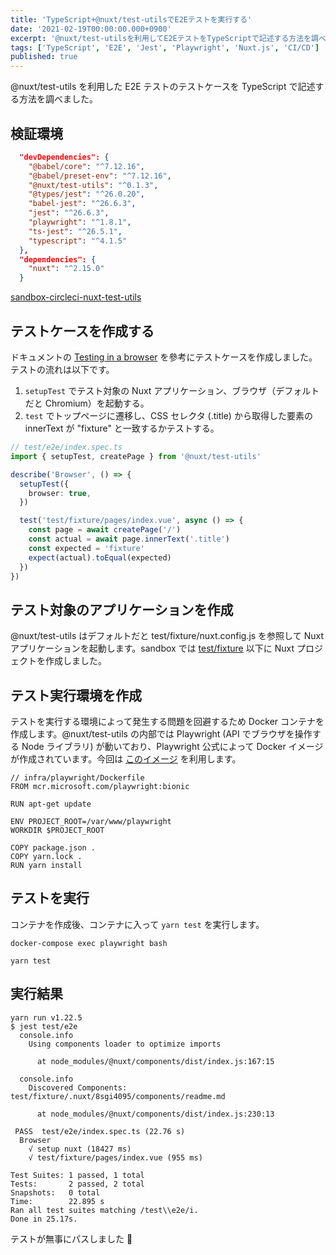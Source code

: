 ```yaml
---
title: 'TypeScript+@nuxt/test-utilsでE2Eテストを実行する'
date: '2021-02-19T00:00:00.000+0900'
excerpt: '@nuxt/test-utilsを利用してE2EテストをTypeScriptで記述する方法を調べました。テストケースの作成手順やDockerを用いた実行環境の構築方法を解説しました。'
tags: ['TypeScript', 'E2E', 'Jest', 'Playwright', 'Nuxt.js', 'CI/CD']
published: true
---
```


@nuxt/test-utils を利用した E2E テストのテストケースを TypeScript で記述する方法を調べました。

## 検証環境

```json
  "devDependencies": {
    "@babel/core": "^7.12.16",
    "@babel/preset-env": "^7.12.16",
    "@nuxt/test-utils": "^0.1.3",
    "@types/jest": "^26.0.20",
    "babel-jest": "^26.6.3",
    "jest": "^26.6.3",
    "playwright": "^1.8.1",
    "ts-jest": "^26.5.1",
    "typescript": "^4.1.5"
  },
  "dependencies": {
    "nuxt": "^2.15.0"
  }
```

[sandbox-circleci-nuxt-test-utils](https://github.com/krabben16/sandbox-circleci-nuxt-test-utils)

## テストケースを作成する

ドキュメントの [Testing in a browser](https://test-utils.nuxtjs.org/api-reference/browser-testing) を參考にテストケースを作成しました。テストの流れは以下です。

1. `setupTest` でテスト対象の Nuxt アプリケーション、ブラウザ（デフォルトだと Chromium）を起動する。
1. `test` でトップページに遷移し、CSS セレクタ (.title) から取得した要素の innerText が "fixture" と一致するかテストする。

```ts
// test/e2e/index.spec.ts
import { setupTest, createPage } from '@nuxt/test-utils'

describe('Browser', () => {
  setupTest({
    browser: true,
  })

  test('test/fixture/pages/index.vue', async () => {
    const page = await createPage('/')
    const actual = await page.innerText('.title')
    const expected = 'fixture'
    expect(actual).toEqual(expected)
  })
})
```

## テスト対象のアプリケーションを作成

@nuxt/test-utils はデフォルトだと test/fixture/nuxt.config.js を参照して Nuxt アプリケーションを起動します。sandbox では [test/fixture](https://github.com/krabben16/sandbox-circleci-nuxt-test-utils/tree/main/test/fixture) 以下に Nuxt プロジェクトを作成しました。

## テスト実行環境を作成

テストを実行する環境によって発生する問題を回避するため Docker コンテナを作成します。@nuxt/test-utils の内部では Playwright (API でブラウザを操作する Node ライブラリ) が動いており、Playwright 公式によって Docker イメージが作成されています。今回は [このイメージ](https://playwright.dev/docs/docker) を利用します。

```docker
// infra/playwright/Dockerfile
FROM mcr.microsoft.com/playwright:bionic

RUN apt-get update

ENV PROJECT_ROOT=/var/www/playwright
WORKDIR $PROJECT_ROOT

COPY package.json .
COPY yarn.lock .
RUN yarn install
```

## テストを実行

コンテナを作成後、コンテナに入って `yarn test` を実行します。

```shell
docker-compose exec playwright bash
```

```shell
yarn test
```

## 実行結果

```
yarn run v1.22.5
$ jest test/e2e
  console.info
    Using components loader to optimize imports

      at node_modules/@nuxt/components/dist/index.js:167:15

  console.info
    Discovered Components: test/fixture/.nuxt/8sgi4095/components/readme.md

      at node_modules/@nuxt/components/dist/index.js:230:13

 PASS  test/e2e/index.spec.ts (22.76 s)
  Browser
    √ setup nuxt (18427 ms)
    √ test/fixture/pages/index.vue (955 ms)

Test Suites: 1 passed, 1 total
Tests:       2 passed, 2 total
Snapshots:   0 total
Time:        22.895 s
Ran all test suites matching /test\\e2e/i.
Done in 25.17s.
```

テストが無事にパスしました 👏
